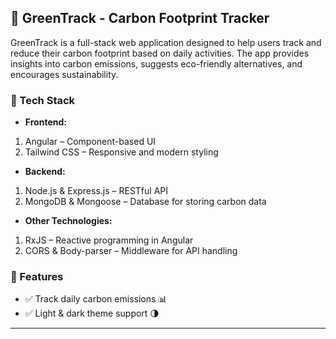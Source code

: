 ## **🌱 GreenTrack - Carbon Footprint Tracker**
GreenTrack is a full-stack web application designed to help users track and reduce their carbon footprint based on daily activities. The app provides insights into carbon emissions, suggests eco-friendly alternatives, and encourages sustainability.

### 🚀 Tech Stack
- **Frontend:**
1. Angular – Component-based UI
2. Tailwind CSS – Responsive and modern styling
- **Backend:**
1. Node.js & Express.js – RESTful API
2. MongoDB & Mongoose – Database for storing carbon data
- **Other Technologies:**
1. RxJS – Reactive programming in Angular
2. CORS & Body-parser – Middleware for API handling

### 📌 Features
- ✅ Track daily carbon emissions 📊
- ✅ Light & dark theme support 🌗

---
